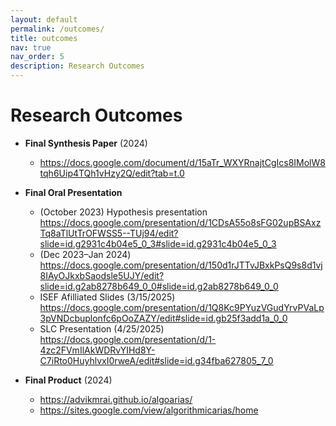 ```yaml
---
layout: default
permalink: /outcomes/
title: outcomes
nav: true
nav_order: 5
description: Research Outcomes
--- 
```


Research Outcomes
=================

- **Final Synthesis Paper** (2024)
    - https://docs.google.com/document/d/15aTr_WXYRnajtCgIcs8IMolW8tqh6Uip4TQh1vHzy2Q/edit?tab=t.0
- **Final Oral Presentation** 
    - (October 2023) Hypothesis presentation https://docs.google.com/presentation/d/1CDsA55o8sFG02upBSAxzTq8aTlUtTrOFWSS5--TUj94/edit?slide=id.g2931c4b04e5_0_3#slide=id.g2931c4b04e5_0_3
    - (Dec 2023–Jan 2024) https://docs.google.com/presentation/d/150d1rJTTvJBxkPsQ9s8d1vj8IAyOJkxbSaodsle5UJY/edit?slide=id.g2ab8278b649_0_0#slide=id.g2ab8278b649_0_0
    - ISEF Afilliated Slides (3/15/2025) https://docs.google.com/presentation/d/1Q8Kc9PYuzVGudYrvPVaLp3pVNDcbuplonfc6pOoZAZY/edit#slide=id.gb25f3add1a_0_0
    - SLC Presentation (4/25/2025)
    https://docs.google.com/presentation/d/1-4zc2FVmIlAkWDRvYIHd8Y-C7iRto0HuyhlvxI0rweA/edit#slide=id.g34fba627805_7_0
        
- **Final Product** (2024) 
    - https://advikmrai.github.io/algoarias/
    - https://sites.google.com/view/algorithmicarias/home

